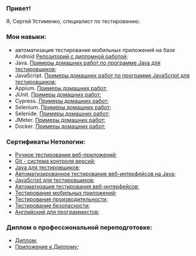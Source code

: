 ### Привет!

Я, Сергей Устименко, специалист по тестированию.

### Мои навыки:
- автоматизация тестирования мобильных приложений на базе Android [Репозиторий с дипломной работой](github.com/QA-USV/My_Final_Project);
- Java. [Примеры домашних работ по программе Java для тестировщиков](); 
- JavaScript. [Примеры домашних работ по программе JavaScript для тестировщиков](); 
- Appium. [Примеры домашних работ]();
- JUnit. [Примеры домашних работ]();
- Cypress. [Примеры домашних работ]();
- Selenium. [Примеры домашних работ]();
- Selenide. [Примеры домашних работ]();
- JMeter. [Примеры домашних работ]();
- Docker. [Примеры домашних работ]();

### Сертификаты Нетологии:

- [Ручное тестирование веб-приложений](Certificate_Manual_Testing.jpg);
- [Git - система контроля версий](Certificate_Git.jpg);
- [Java для тестировщиков](Certificate_Java_for_QA.jpg);
- [Автоматизированное тестирование веб-интерфейсов на Java]();
- [JavaScript для тестировщиков](Certificate_JavaScript_for_QA.jpg);
- [Автоматизация тестирования веб-интерфейсов](Certificate_WebInterface_AutoTesting.jpg);
- [Тестирование мобильных приложений](Certificate_MobApp_Testing.jpg);
- [Тестирование производительности](Certificate_Performance_Testing.jpg);
- [Тестирование безопасности](Certificate_Security_Testing.jpg);
- [Английский для программистов](Certificate_English_for_Developers.jpg);

### Диплом о профессиональной переподготовке: 
- [Диплом](Professional_Retraining_Diploma.jpg);
- [Приложение к Диплому](Professional_Retraining_Diploma_Supplement.jpg);
